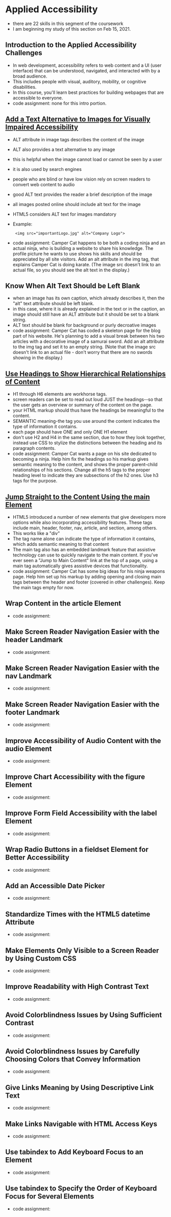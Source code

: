 # Applied Accessibility 
* there are 22 skills in this segment of the coursework 
* I am beginning my study of this section on Feb 15, 2021. 


## Introduction to the Applied Accessibility Challenges
* In web development, accessibility refers to web content and a UI (user interface) that can be understood, navigated, and interacted with by a broad audience. 
* This includes people with visual, auditory, mobility, or cognitive disabilities.
* In this course, you'll learn best practices for building webpages that are accessible to everyone.
* code assignment: none for this intro portion. 

## [Add a Text Alternative to Images for Visually Impaired Accessibility](https://www.freecodecamp.org/learn/responsive-web-design/applied-accessibility/add-a-text-alternative-to-images-for-visually-impaired-accessibility)
*  ALT attribute in image tags describes the content of the image
*  ALT also provides a text alternative to any image 
*  this is helpful when the image cannot load or cannot be seen by a user 
*  it is also used by search engines
*  people who are blind or have low vision rely on screen readers to convert web content to audio
*  good ALT text provides the reader a brief description of the image
*  all images posted online should include alt text for the image 
*  HTML5 considers ALT text for images mandatory 
*  Example:

		<img src="importantLogo.jpg" alt="Company Logo">

* code assignment: Camper Cat happens to be both a coding ninja and an actual ninja, who is building a website to share his knowledge. The profile picture he wants to use shows his skills and should be appreciated by all site visitors. Add an alt attribute in the img tag, that explains Camper Cat is doing karate. (The image src doesn't link to an actual file, so you should see the alt text in the display.)

## Know When Alt Text Should be Left Blank
* when an image has its own caption, which already describes it, then the "alt" text attribute should be left blank. 
* in this case, where it is already explained in the text or in the caption, an image should still have an ALT attribute but it should be set to a blank string. 
* ALT text should be blank for background or purly decroative images <img src="url" alt="">
* code assignment: Camper Cat has coded a skeleton page for the blog part of his website. He's planning to add a visual break between his two articles with a decorative image of a samurai sword. Add an alt attribute to the img tag and set it to an empty string. (Note that the image src doesn't link to an actual file - don't worry that there are no swords showing in the display.)

## [Use Headings to Show Hierarchical Relationships of Content](https://www.freecodecamp.org/learn/responsive-web-design/applied-accessibility/use-headings-to-show-hierarchical-relationships-of-content)
* H1 through H6 elements are workhorse tags. 
* screen readers can be set to read out loud JUST the headings--so that the user gets an overview or summary of the content on the page. 
* your HTML markup should thus have the headings be meaningful to the content. 
* SEMANTIC meaning-the tag you use around the content indicates the type of information it contains. 
* each page should have ONE and only ONE H1 element
* don't use H2 and H4 in the same section, due to how they look together, instead use CSS to stylize the distinctions between the heading and its paragraph contents. 
* code assignment:  Camper Cat wants a page on his site dedicated to becoming a ninja. Help him fix the headings so his markup gives semantic meaning to the content, and shows the proper parent-child relationships of his sections. Change all the h5 tags to the proper heading level to indicate they are subsections of the h2 ones. Use h3 tags for the purpose.

## [Jump Straight to the Content Using the main Element](https://www.freecodecamp.org/learn/responsive-web-design/applied-accessibility/jump-straight-to-the-content-using-the-main-element)
* HTML5 introduced a number of new elements that give developers more options while also incorporating accessibility features. These tags include main, header, footer, nav, article, and section, among others.
* This works like a "div" 
* The tag name alone can indicate the type of information it contains, which adds semantic meaning to that content
* The main tag also has an embedded landmark feature that assistive technology can use to quickly navigate to the main content. If you've ever seen a "Jump to Main Content" link at the top of a page, using a main tag automatically gives assistive devices that functionality.
* code assignment: Camper Cat has some big ideas for his ninja weapons page. Help him set up his markup by adding opening and closing main tags between the header and footer (covered in other challenges). Keep the main tags empty for now.

## Wrap Content in the article Element
* code assignment:  

## Make Screen Reader Navigation Easier with the header Landmark
* code assignment:  

## Make Screen Reader Navigation Easier with the nav Landmark
* code assignment: 

## Make Screen Reader Navigation Easier with the footer Landmark
* code assignment: 

## Improve Accessibility of Audio Content with the audio Element
* code assignment: 

## Improve Chart Accessibility with the figure Element
* code assignment: 

## Improve Form Field Accessibility with the label Element
* code assignment: 

## Wrap Radio Buttons in a fieldset Element for Better Accessibility
* code assignment: 

## Add an Accessible Date Picker
* code assignment: 

## Standardize Times with the HTML5 datetime Attribute
* code assignment: 

## Make Elements Only Visible to a Screen Reader by Using Custom CSS
* code assignment: 

## Improve Readability with High Contrast Text
* code assignment:  

## Avoid Colorblindness Issues by Using Sufficient Contrast
* code assignment:  

## Avoid Colorblindness Issues by Carefully Choosing Colors that Convey Information
* code assignment:  

## Give Links Meaning by Using Descriptive Link Text
* code assignment: 

## Make Links Navigable with HTML Access Keys
* code assignment: 

## Use tabindex to Add Keyboard Focus to an Element
* code assignment: 

## Use tabindex to Specify the Order of Keyboard Focus for Several Elements
* code assignment: 

